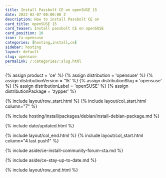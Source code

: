 ```yaml
---
title: Install Passbolt CE on openSUSE 15
date: 2022-02-07 00:00:00 Z
description: How to install Passbolt CE on
card_title: openSUSE 15
card_teaser: Install passbolt CE on openSUSE
card_position: 10
icon: fa-opensuse
categories: [hosting,install,ce]
sidebar: hosting
layout: default
slug: opensuse
permalink: /:categories/:slug.html
---
```


{% assign product = 'ce' %}
{% assign distribution = 'opensuse' %}
{% assign distributionVersion = '15' %}
{% assign distributionSlug = 'opensuse' %}
{% assign distributionLabel = 'openSUSE' %}
{% assign distributionPackage = 'zypper' %}

{% include layout/row_start.html %}
{% include layout/col_start.html column="7" %}

{% include hosting/install/packages/debian/install-debian-package.md %}

{% include date/updated.html %}

{% include layout/col_end.html %}
{% include layout/col_start.html column="4 last push1" %}

{% include aside/ce-install-community-forum-cta.md %}

{% include aside/ce-stay-up-to-date.md %}

{% include layout/row_end.html %}
